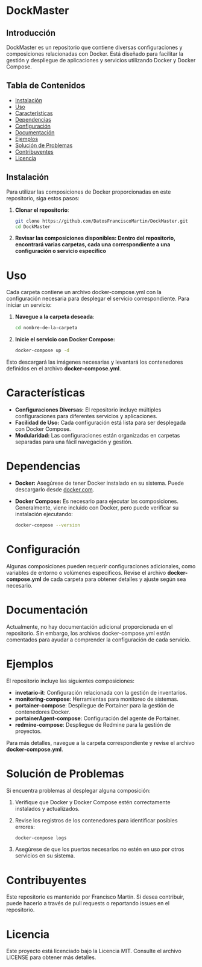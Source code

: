 # DockMaster

## Introducción

DockMaster es un repositorio que contiene diversas configuraciones y composiciones relacionadas con Docker. Está diseñado para facilitar la gestión y despliegue de aplicaciones y servicios utilizando Docker y Docker Compose.

## Tabla de Contenidos

- [Instalación](#instalación)
- [Uso](#uso)
- [Características](#características)
- [Dependencias](#dependencias)
- [Configuración](#configuración)
- [Documentación](#documentación)
- [Ejemplos](#ejemplos)
- [Solución de Problemas](#solución-de-problemas)
- [Contribuyentes](#contribuyentes)
- [Licencia](#licencia)

## Instalación

Para utilizar las composiciones de Docker proporcionadas en este repositorio, siga estos pasos:

1. **Clonar el repositorio**:

    ```bash
    git clone https://github.com/DatosFranciscoMartin/DockMaster.git
    cd DockMaster
    ```

2. **Revisar las composiciones disponibles: Dentro del repositorio, encontrará varias carpetas, cada una correspondiente a una configuración o servicio específico**

# Uso

Cada carpeta contiene un archivo docker-compose.yml con la configuración necesaria para desplegar el servicio correspondiente. Para iniciar un servicio:

1. **Navegue a la carpeta deseada**:

    ```bash
    cd nombre-de-la-carpeta
    ```

2. **Inicie el servicio con Docker Compose:**

    ```bash
    docker-compose up -d
    ```

Esto descargará las imágenes necesarias y levantará los contenedores definidos en el archivo **docker-compose.yml**.

# Características

* **Configuraciones Diversas:** El repositorio incluye múltiples configuraciones para diferentes servicios y aplicaciones.
* **Facilidad de Uso:** Cada configuración está lista para ser desplegada con Docker Compose.
* **Modularidad:** Las configuraciones están organizadas en carpetas separadas para una fácil navegación y gestión.

# Dependencias

* **Docker:** Asegúrese de tener Docker instalado en su sistema. Puede descargarlo desde [docker.com](https://docs.docker.com/engine/install/).

* **Docker Compose:** Es necesario para ejecutar las composiciones. Generalmente, viene incluido con Docker, pero puede verificar su instalación ejecutando:

    ```bash
    docker-compose --version
    ```

# Configuración

Algunas composiciones pueden requerir configuraciones adicionales, como variables de entorno o volúmenes específicos. Revise el archivo **docker-compose.yml** de cada carpeta para obtener detalles y ajuste según sea necesario.

# Documentación

Actualmente, no hay documentación adicional proporcionada en el repositorio. Sin embargo, los archivos docker-compose.yml están comentados para ayudar a comprender la configuración de cada servicio.

# Ejemplos

El repositorio incluye las siguientes composiciones:

* **invetario-it**: Configuración relacionada con la gestión de inventarios.
* **monitoring-compose**: Herramientas para monitoreo de sistemas.
* **portainer-compose**: Despliegue de Portainer para la gestión de contenedores Docker.
* **portainerAgent-compose**: Configuración del agente de Portainer.
* **redmine-compose**: Despliegue de Redmine para la gestión de proyectos.

Para más detalles, navegue a la carpeta correspondiente y revise el archivo **docker-compose.yml**.

# Solución de Problemas

Si encuentra problemas al desplegar alguna composición:

1. Verifique que Docker y Docker Compose estén correctamente instalados y actualizados.

2. Revise los registros de los contenedores para identificar posibles errores:

    ```bash
    docker-compose logs
    ```

3. Asegúrese de que los puertos necesarios no estén en uso por otros servicios en su sistema.

# Contribuyentes

Este repositorio es mantenido por Francisco Martín. Si desea contribuir, puede hacerlo a través de pull requests o reportando issues en el repositorio.

# Licencia

Este proyecto está licenciado bajo la Licencia MIT. Consulte el archivo LICENSE para obtener más detalles.